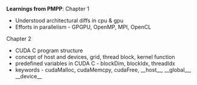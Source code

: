 **Learnings from PMPP**:
Chapter 1

- Understood architectural diffs in cpu & gpu
- Efforts in parallelism - GPGPU, OpenMP, MPI, OpenCL

Chapter 2

- CUDA C program structure
- concept of host and devices, grid, thread block, kernel function
- predefined variables in CUDA C - blockDim, blockIdx, threadIdx
- keywords - cudaMalloc, cudaMemcpy, cudaFree, \_\_host\_\_, \_\_global\_\_, \_\_device\_\_

